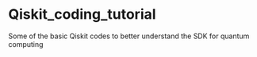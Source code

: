 # Qiskit_coding_tutorial

Some of the basic Qiskit codes to better understand the SDK for quantum computing
